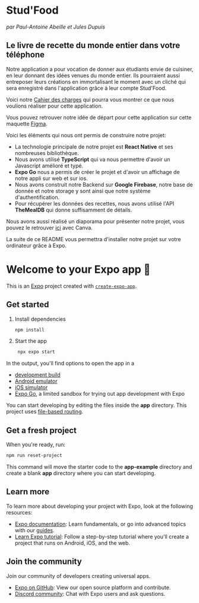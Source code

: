 # Stud'Food
*par Paul-Antoine Abeille et Jules Dupuis*

## Le livre de recette du monde entier dans votre téléphone

Notre application a pour vocation de donner aux étudiants envie de cuisiner, en leur donnant des idées venues du monde entier. Ils pourraient aussi entreposer leurs créations en immortalisant le moment avec un cliché qui sera enregistré dans l'application grâce à leur compte Stud'Food.

Voici notre [Cahier des charges](https://docs.google.com/document/d/1LMwGFHyjZGPh85efb8uhyVH5SB99finGt9Q6c9XVMIs/edit?usp=sharing) qui pourra vous montrer ce que nous voulions réaliser pour cette application.

Vous pouvez retrouver notre idée de départ pour cette application sur cette maquette [Figma](https://www.figma.com/design/oJxHh7aM1TsbIRa9OR7UGm/STUDFOOD-DEV-MODE?node-id=0-1&t=CLYQ7w9dSAJNU4YW-1).

Voici les éléments qui nous ont permis de construire notre projet:
- La technologie principale de notre projet est **React Native** et ses nombreuses bibliothèque. 
- Nous avons utilisé **TypeScript** qui va nous permettre d'avoir un Javascript amélioré et typé. 
- **Expo Go** nous a permis de créer le projet et d'avoir un affichage de notre appli sur web et sur ios. 
- Nous avons construit notre Backend sur **Google Firebase**, notre base de donnée et notre storage y sont ainsi que notre système d'authentification. 
- Pour récupérer les données des recettes, nous avons utilisé l'API **TheMealDB** qui donne suffisamment de détails.

Nous avons aussi réalisé un diaporama pour présenter notre projet, vous pouvez le retrouver [ici](https://www.canva.com/design/DAGX3N2Irt8/6XpKGl_nZ1-hFaJBIaTDYA/view?utm_content=DAGX3N2Irt8&utm_campaign=designshare&utm_medium=link&utm_source=editor) avec Canva.

La suite de ce README vous permettra d'installer notre projet sur votre ordinateur grâce à Expo.

# Welcome to your Expo app 👋

This is an [Expo](https://expo.dev) project created with [`create-expo-app`](https://www.npmjs.com/package/create-expo-app).

## Get started

1. Install dependencies

   ```bash
   npm install
   ```

2. Start the app

   ```bash
    npx expo start
   ```

In the output, you'll find options to open the app in a

- [development build](https://docs.expo.dev/develop/development-builds/introduction/)
- [Android emulator](https://docs.expo.dev/workflow/android-studio-emulator/)
- [iOS simulator](https://docs.expo.dev/workflow/ios-simulator/)
- [Expo Go](https://expo.dev/go), a limited sandbox for trying out app development with Expo

You can start developing by editing the files inside the **app** directory. This project uses [file-based routing](https://docs.expo.dev/router/introduction).

## Get a fresh project

When you're ready, run:

```bash
npm run reset-project
```

This command will move the starter code to the **app-example** directory and create a blank **app** directory where you can start developing.

## Learn more

To learn more about developing your project with Expo, look at the following resources:

- [Expo documentation](https://docs.expo.dev/): Learn fundamentals, or go into advanced topics with our [guides](https://docs.expo.dev/guides).
- [Learn Expo tutorial](https://docs.expo.dev/tutorial/introduction/): Follow a step-by-step tutorial where you'll create a project that runs on Android, iOS, and the web.

## Join the community

Join our community of developers creating universal apps.

- [Expo on GitHub](https://github.com/expo/expo): View our open source platform and contribute.
- [Discord community](https://chat.expo.dev): Chat with Expo users and ask questions.
